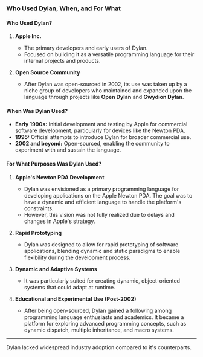 ### Who Used Dylan, When, and For What

#### **Who Used Dylan?**
1. **Apple Inc.**  
   - The primary developers and early users of Dylan.  
   - Focused on building it as a versatile programming language for their internal projects and products.  

2. **Open Source Community**  
   - After Dylan was open-sourced in 2002, its use was taken up by a niche group of developers who maintained and expanded upon the language through projects like **Open Dylan** and **Gwydion Dylan**.  

#### **When Was Dylan Used?**
- **Early 1990s:** Initial development and testing by Apple for commercial software development, particularly for devices like the Newton PDA.  
- **1995:** Official attempts to introduce Dylan for broader commercial use.  
- **2002 and beyond:** Open-sourced, enabling the community to experiment with and sustain the language.  

#### **For What Purposes Was Dylan Used?**
1. **Apple's Newton PDA Development**  
   - Dylan was envisioned as a primary programming language for developing applications on the Apple Newton PDA. The goal was to have a dynamic and efficient language to handle the platform's constraints.  
   - However, this vision was not fully realized due to delays and changes in Apple's strategy.  

2. **Rapid Prototyping**  
   - Dylan was designed to allow for rapid prototyping of software applications, blending dynamic and static paradigms to enable flexibility during the development process.  

3. **Dynamic and Adaptive Systems**  
   - It was particularly suited for creating dynamic, object-oriented systems that could adapt at runtime.  

4. **Educational and Experimental Use (Post-2002)**  
   - After being open-sourced, Dylan gained a following among programming language enthusiasts and academics. It became a platform for exploring advanced programming concepts, such as dynamic dispatch, multiple inheritance, and macro systems.  

---

Dylan lacked widespread industry adoption compared to it's counterparts.

